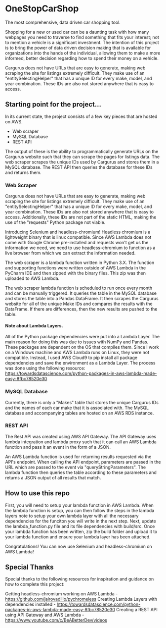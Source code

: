 # OneStopCarShop
The most comprehensive, data driven car shopping tool. 

Shopping for a new or used car can be a daunting task with how many webpages you need to traverse to find something that fits your interest; not to mention a vehicle is a significant investment. The intention of this project is to bring the power of data driven decision making that is available for organizations into the hands of the individual, allowing them to make a more informed, better decision regarding how to spend their money on a vehicle.

Cargurus does not have URLs that are easy to generate, making web scraping the site for listings extremely difficult. They make use of an "entitySelectingHelper" that has a unique ID for every make, model, and year combination. These IDs are also not stored anywhere that is easy to access. 

## Starting point for the project...
In its current state, the project consists of a few key pieces that are hosted on AWS.

- Web scraper
- MySQL Database
- REST API

The output of these is the ability to programmatically generate URLs on the Cargurus website such that they can scrape the pages for listings data. The web scraper scrapes the unique IDs used by Cargurus and stores them in a MySQL database. The REST API then queries the database for these IDs and returns them.

### Web Scraper
Cargurus does not have URLs that are easy to generate, making web scraping the site for listings extremely difficult. They make use of an "entitySelectingHelper" that has a unique ID for every make, model, and year combination. These IDs are also not stored anywhere that is easy to access. Additionally, these IDs are not part of the static HTML, making the use of the "requests" Python package not viable.

Introducing Selenium and headless-chromium! Headless chromium is a lightweight binary that is linux compatible. Since AWS Lambda does not come with Google Chrome pre-installed and requests won't get us the information we need, we need to use headless-chromium to function as a live browser from which we can extract the information needed.

The web scraper is a lambda function written in Python 3.X. The function and supporting functions were written outside of AWS Lambda in the PyCharm IDE and then zipped with the binary files. This zip was then uploaded to AWS Lambda.

The web scraper lambda function is scheduled to run once every month and can be manually triggered. It queries the table in the MySQL database and stores the table into a Pandas DataFrame. It then scrapes the Cargurus website for all of the unique Make IDs and compares the results with the DataFrame. If there are differences, then the new results are pushed to the table.

#### Note about Lambda Layers. 
All of the Python package dependencies were put into a Lambda Layer. The main reason for doing this was due to issues with NumPy and Pandas. These packages are dependent on the OS that compiles them. Since I work on a Windows machine and AWS Lambda runs on Linux, they were not compatible. Instead, I used AWS Cloud9 to pip install all package dependencies and save the environment as a Lambda Layer. The process was done using the following resource: https://towardsdatascience.com/python-packages-in-aws-lambda-made-easy-8fbc78520e30

### MySQL Database
Currently, there is only a "Makes" table that stores the unique Cargurus IDs and the names of each car make that it is associated with. The MySQL database and accompanying tables are hosted on an AWS RDS instance.

### REST API
The Rest API was created using AWS API Gateway. The API Gateway uses lambda integration and lambda proxy such that it can call an AWS Lambda function and pass it an event in the form of a JSON. 

An AWS Lambda function is used for returning results requested via the API's endpoint. When calling the API endpoint, parameters are passed in the URL which are passed to the event via "queryStringParameters". The lambda function then queries the table according to these parameters and returns a JSON output of all results that match.

## How to use this repo
First, you will need to setup your lambda function in AWS Lambda. When the lambda function is setup, you can then follow the steps in the lambda layers note to setup your own lambda layer with all the necessary dependencies for the funciton you will write in the next step. Next, update the lambda_function.py file and its file dependencies with build/src. Once your lambda function has been written, zip the build folder and upload it to your lambda function and ensure your lambda layer has been attached. 

Congratulations! You can now use Selenium and headless-chromium on AWS Lambda!

## Special Thanks
Special thanks to the following resources for inspiration and guidance on how to complete this project:

Getting headless-chromium working on AWS Lambda - https://github.com/jairovadillo/pychromeless 
Creating Lambda Layers with dependencies installed - https://towardsdatascience.com/python-packages-in-aws-lambda-made-easy-8fbc78520e30
Creating a REST API using API Gateway and AWS Lambda - https://www.youtube.com/c/BeABetterDev/videos